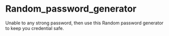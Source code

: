 # Random_password_generator
Unable to any strong password, then use this Random password generator to keep you credential safe.
